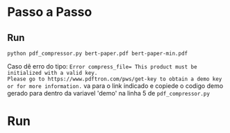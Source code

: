 <div>
  <h1>Passo a Passo</h1>
  <h2>Run</h2>
  <div>
    <code>python pdf_compressor.py bert-paper.pdf bert-paper-min.pdf</code>
    <p>Caso dê erro do tipo:
      <code>Error compress_file= This product must be initialized with a valid key.
Please go to https://www.pdftron.com/pws/get-key to obtain a demo key or for more information.</code>
    va para o link indicado e copiede o codigo demo gerado para dentro da variavel 'demo' na linha 5 de <code>pdf_compressor.py</code> 
    </p>
  </div>


</div>

<h1>Run</h1>